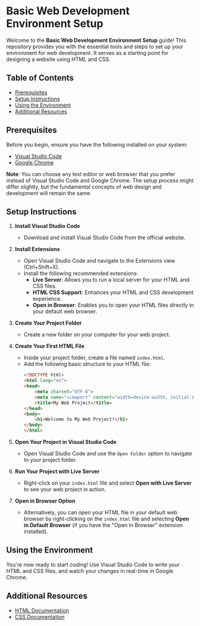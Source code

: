 # Basic Web Development Environment Setup

Welcome to the **Basic Web Development Environment Setup** guide! This repository provides you with the essential tools and steps to set up your environment for web development. It serves as a starting point for designing a website using HTML and CSS.

## Table of Contents
- [Prerequisites](#prerequisites)
- [Setup Instructions](#setup-instructions)
- [Using the Environment](#using-the-environment)
- [Additional Resources](#additional-resources)

## Prerequisites
Before you begin, ensure you have the following installed on your system:
- [Visual Studio Code](https://code.visualstudio.com/)
- [Google Chrome](https://www.google.com/chrome/)

**Note**: You can choose any text editor or web browser that you prefer instead of Visual Studio Code and Google Chrome. The setup process might differ slightly, but the fundamental concepts of web design and development will remain the same.

## Setup Instructions
1. **Install Visual Studio Code**
   - Download and install Visual Studio Code from the official website.

2. **Install Extensions**
   - Open Visual Studio Code and navigate to the Extensions view (Ctrl+Shift+X).
   - Install the following recommended extensions:
     - **Live Server**: Allows you to run a local server for your HTML and CSS files.
     - **HTML CSS Support**: Enhances your HTML and CSS development experience.
     - **Open in Browser**: Enables you to open your HTML files directly in your default web browser.

3. **Create Your Project Folder**
   - Create a new folder on your computer for your web project.

4. **Create Your First HTML File**
   - Inside your project folder, create a file named `index.html`.
   - Add the following basic structure to your HTML file:
     ```html
     <!DOCTYPE html>
     <html lang="en">
     <head>
         <meta charset="UTF-8">
         <meta name="viewport" content="width=device-width, initial-scale=1.0">
         <title>My Web Project</title>
     </head>
     <body>
         <h1>Welcome to My Web Project!</h1>
     </body>
     </html>
     ```

5. **Open Your Project in Visual Studio Code**
   - Open Visual Studio Code and use the `Open Folder` option to navigate to your project folder.

6. **Run Your Project with Live Server**
   - Right-click on your `index.html` file and select **Open with Live Server** to see your web project in action.

7. **Open in Browser Option**
   - Alternatively, you can open your HTML file in your default web browser by right-clicking on the `index.html` file and selecting **Open in Default Browser** (if you have the "Open in Browser" extension installed).

## Using the Environment
You're now ready to start coding! Use Visual Studio Code to write your HTML and CSS files, and watch your changes in real-time in Google Chrome.

## Additional Resources
- [HTML Documentation](https://developer.mozilla.org/en-US/docs/Web/HTML)
- [CSS Documentation](https://developer.mozilla.org/en-US/docs/Web/CSS)
